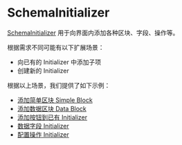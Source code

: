 # SchemaInitializer

[SchemaInitializer](/development/client/ui-schema/initializer) 用于向界面内添加各种区块、字段、操作等。

根据需求不同可能有以下扩展场景：

- 向已有的 Initializer 中添加子项
- 创建新的 Initializer

根据以上场景，我们提供了如下示例：

- [添加简单区块 Simple Block](/plugin-samples/schema-initializer/simple-block)
- [添加数据区块 Data Block](/plugin-samples/schema-initializer/data-block)
- [添加按钮到已有 Initializer](/plugin-samples/schema-initializer/action)
- [数据字段 Initializer](/plugin-samples/schema-initializer/configure-fields)
- [配置操作 Initializer](/plugin-samples/schema-initializer/configure-actions)
